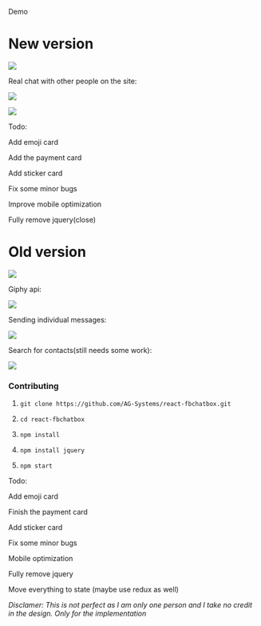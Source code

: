 Demo

# New version


![](https://puu.sh/yRLQ8/b99f0e1942.gif)

Real chat with other people on the site: 


![](https://puu.sh/yKSVw/1b98e06600.png)


![](https://puu.sh/yRMRd/219b85f6d5.png)


Todo:

Add emoji card

Add the payment card

Add sticker card

Fix some minor bugs

Improve mobile optimization

Fully remove jquery(close) 

# Old version 


![](http://i.imgur.com/jFArq8a.gif)


Giphy api:

![](http://i.imgur.com/YKK8Dik.gif)

Sending individual messages:

![](http://i.imgur.com/5wkwVPw.gif)

Search for contacts(still needs some work):

![](http://i.imgur.com/zvfIg18.gif)

### Contributing

1) `git clone https://github.com/AG-Systems/react-fbchatbox.git`

2) `cd react-fbchatbox`

3) `npm install`

4) `npm install jquery`

5) `npm start`


Todo:

Add emoji card

Finish the payment card

Add sticker card

Fix some minor bugs

Mobile optimization 

Fully remove jquery  

Move everything to state (maybe use redux as well)

*Disclamer: This is not perfect as I am only one person and I take no credit in the design. Only for the implementation*
